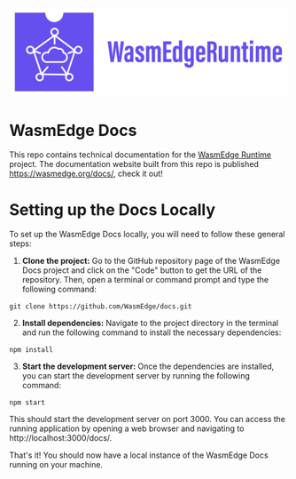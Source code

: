 

![WasmEdge Logo](https://github.com/WasmEdge/.github/raw/main/profile/wasmedge-runtime-logo.png)

# WasmEdge Docs


This repo contains technical documentation for the [WasmEdge Runtime](https://github.com/WasmEdge/WasmEdge) project. The documentation website built from this repo is published https://wasmedge.org/docs/, check it out!

# Setting up the Docs Locally

To set up the WasmEdge Docs locally, you will need to follow these general steps:

1. **Clone the project:** Go to the GitHub repository page of the WasmEdge Docs project and click on the "Code" button to get the URL of the repository. Then, open a terminal or command prompt and type the following command:

```
git clone https://github.com/WasmEdge/docs.git
```

2. **Install dependencies:** Navigate to the project directory in the terminal and run the following command to install the necessary dependencies:

```
npm install

```
3. **Start the development server:** Once the dependencies are installed, you can start the development server by running the following command:

```
npm start
```

This should start the development server on port 3000. You can access the running application by opening a web browser and navigating to http://localhost:3000/docs/.

That's it! You should now have a local instance of the WasmEdge Docs running on your machine.

